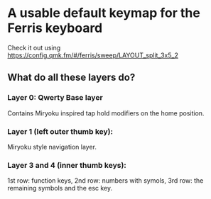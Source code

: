 A usable default keymap for the Ferris keyboard
===============================================

Check it out using https://config.qmk.fm/#/ferris/sweep/LAYOUT_split_3x5_2

What do all these layers do?
----------------------------

### Layer 0: Qwerty Base layer 
Contains Miryoku inspired tap hold modifiers on the home position.

### Layer 1 (left outer thumb key):
Miryoku style navigation layer.

### Layer 3 and 4 (inner thumb keys): 
1st row: function keys, 2nd row: numbers with symols, 3rd row: the remaining symbols and the esc key.
